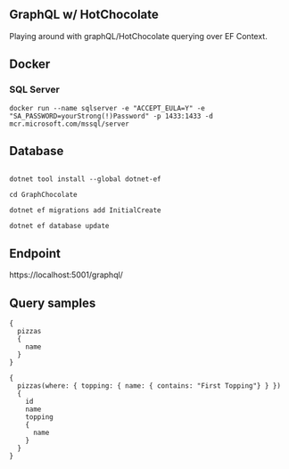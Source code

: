 ﻿## GraphQL w/ HotChocolate

Playing around with graphQL/HotChocolate querying over EF Context.

## Docker

### SQL Server

`docker run --name sqlserver -e "ACCEPT_EULA=Y" -e "SA_PASSWORD=yourStrong(!)Password" -p 1433:1433 -d mcr.microsoft.com/mssql/server`

## Database

```

dotnet tool install --global dotnet-ef

cd GraphChocolate

dotnet ef migrations add InitialCreate

dotnet ef database update

```

## Endpoint

https://localhost:5001/graphql/

## Query samples

```
{
  pizzas
  {
    name
  }
}
```

```
{
  pizzas(where: { topping: { name: { contains: "First Topping"} } })
  {
    id
    name
    topping
    {
      name
    }
  }
}
```
